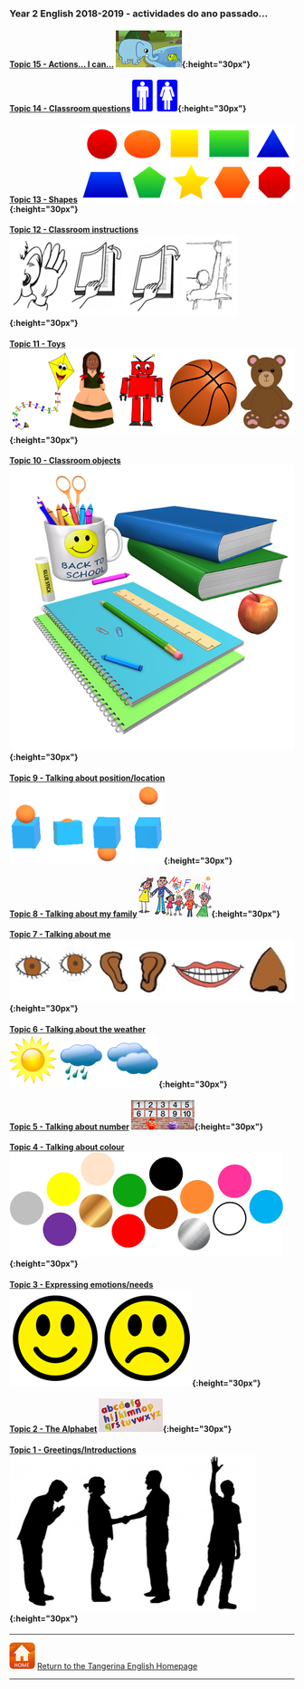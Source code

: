 <head>
<!-- Global site tag (gtag.js) - Google Analytics -->
<script async src="https://www.googletagmanager.com/gtag/js?id=UA-110947112-3"></script>
<script>
  window.dataLayer = window.dataLayer || [];
  function gtag(){dataLayer.push(arguments);}
  gtag('js', new Date());

  gtag('config', 'UA-110947112-3');
</script>
</head>

### Year 2 English 2018-2019 - actividades do ano passado...

<!--### Part 2 
#### [Topic 14 - Language for playing games...]
#### [Topic 16 - Actions - I can...]   -->  

#### [Topic 15 - Actions... I can...](https://tangerina-pt.github.io/English/Actions_B) ![ican](/images/ican.png){:height="30px"}

#### [Topic 14 - Classroom questions](https://tangerina-pt.github.io/English/Classroom_Q_B_2018_2019) ![toilet](/images/toilet.png){:height="30px"}

#### [Topic 13 - Shapes](https://tangerina-pt.github.io/English/Shapes_B) ![shape](/images/shape.PNG){:height="30px"}

#### [Topic 12 - Classroom instructions](https://tangerina-pt.github.io/English/Classroom_I_B_2018_2019) ![clin](/images/clin.PNG){:height="30px"}

<!--#### [Topic 11 - Toys] -->
#### [Topic 11 - Toys](https://tangerina-pt.github.io/English/Toys_B) ![toys](/images/toys.PNG){:height="30px"}

<!--#### [Topic 10 - Classroom objects] -->
#### [Topic 10 - Classroom objects](https://tangerina-pt.github.io/English/Classroom_Objects_B) ![classo](/images/classo.png){:height="30px"}

<!--#### Topic 9 - Talking about position/location-->
#### [Topic 9 - Talking about position/location](https://tangerina-pt.github.io/English/Prep_Place_B_2018_2019) ![prep](/images/prep.png){:height="30px"}

<!--#### Topic 8 - Talking about my family-->
#### [Topic 8 - Talking about my family](https://tangerina-pt.github.io/English/Family_B) ![elffm1](/images/elffm1.png){:height="30px"}

<!--#### Topic 7 - Talking about me-->
#### [Topic 7 - Talking about me](https://tangerina-pt.github.io/English/Body_Parts_B) ![body](/images/body.PNG){:height="30px"}

#### [Topic 6 - Talking about the weather](https://tangerina-pt.github.io/English/Weather_B) ![wsym](/images/wsym.PNG){:height="30px"}

#### [Topic 5 - Talking about number](https://tangerina-pt.github.io/English/Number_B) ![pmno](/images/pmno.PNG){:height="30px"}

#### [Topic 4 - Talking about colour](https://tangerina-pt.github.io/English/Colours_B) ![colmix2](/images/colmix2.png){:height="30px"}

#### [Topic 3 - Expressing emotions/needs](https://tangerina-pt.github.io/English/Feelings_B) ![feel](/images/feel.PNG){:height="30px"}

#### [Topic 2 - The Alphabet](https://tangerina-pt.github.io/English/Alphabet_B) ![alph](/images/alph.png){:height="30px"}

#### [Topic 1 - Greetings/Introductions](https://tangerina-pt.github.io/English/Greetings_B) ![gtsym](/images/gtsym.PNG){:height="30px"}

***
[![home](/images/home.PNG)](https://tangerina-pt.github.io/English) [Return to the Tangerina English Homepage](https://tangerina-pt.github.io/English)

***
